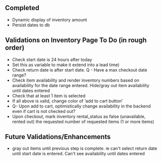 ## Completed
- Dynamic display of inventory amount
- Persist dates to db 

## Validations on Inventory Page To Do (in rough order)
- Check start date is 24 hours after today
- Set this as variable to make it extend into a lead time)
- Check return date is after start date. Q - Have a max checkout date range? 
- Check item availability and render inventory numbers based on availability for the date range entered. Hide/gray out item availability until dates entered
- Check that at least 1 item is selected
- If all above is valid, change color of ‘add to cart button’ 
- Q- Upon add to cart, optimistically change availability in the backend even if cart is not checked out?  
- Upon checkout, mark inventory rental_status as false (unavailable, rented out) the requested number of requested items (1 or more items)

## Future Validations/Enhancements
- gray out items until previous step is complete. ie can't select return date until start date is entered. Can't see availability until dates entered 
